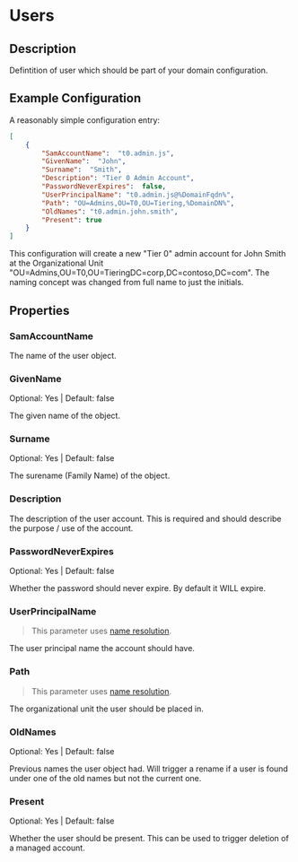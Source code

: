 ﻿# Users

## Description

Defintition of user which should be part of your domain configuration.


## Example Configuration

A reasonably simple configuration entry:

```json
[
    {
        "SamAccountName":  "t0.admin.js",
        "GivenName":  "John",
        "Surname":  "Smith",
        "Description": "Tier 0 Admin Account",
        "PasswordNeverExpires":  false,
        "UserPrincipalName": "t0.admin.js@%DomainFqdn%",
        "Path": "OU=Admins,OU=T0,OU=Tiering,%DomainDN%",
        "OldNames": "t0.admin.john.smith",
        "Present": true
    }
]
```

This configuration will create a new "Tier 0" admin account for John Smith at the Organizational Unit "OU=Admins,OU=T0,OU=TieringDC=corp,DC=contoso,DC=com". The naming concept was changed from full name to just the initials.

## Properties

### SamAccountName

The name of the user object.

### GivenName

Optional: Yes | Default: false

The given name of the object.

### Surname

Optional: Yes | Default: false

The surename (Family Name) of the object.

### Description

The description of the user account. This is required and should describe the purpose / use of the account.

### PasswordNeverExpires

Optional: Yes | Default: false

Whether the password should never expire. By default it WILL expire.

### UserPrincipalName

> This parameter uses [name resolution](../../advanced/name-mapping.html).

The user principal name the account should have.

### Path

> This parameter uses [name resolution](../../advanced/name-mapping.html).

The organizational unit the user should be placed in.

### OldNames

Optional: Yes | Default: false

Previous names the user object had. Will trigger a rename if a user is found under one of the old names but not the current one.

### Present

Optional: Yes | Default: false

Whether the user should be present. This can be used to trigger deletion of a managed account.